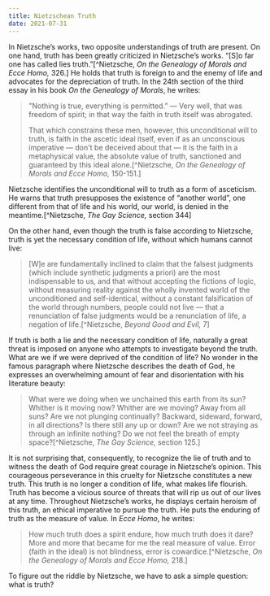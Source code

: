 ```yaml
---
title: Nietzschean Truth
date: 2021-07-31
---
```


In Nietzsche’s works, two opposite understandings of truth are present. On one hand, truth has been greatly criticized in Nietzsche’s works. “[S]o far one has called lies truth.”[^Nietzsche, *On the Genealogy of Morals and Ecce Homo,* 326.] He holds that truth is foreign to and the enemy of life and advocates for the depreciation of truth. In the 24th section of the third essay in his book *On the Genealogy of Morals*, he writes:

> "Nothing is true, everything is permitted.” — Very well, that was freedom of spirit; in that way the faith in truth itself was abrogated.
> 
> That which constrains these men, however, this unconditional will to truth, is faith in the ascetic ideal itself, even if as an unconscious imperative — don't be deceived about that — it is the faith in a metaphysical value, the absolute value of truth, sanctioned and guaranteed by this ideal alone.[^Nietzsche, *On the Genealogy of Morals and Ecce Homo,* 150-151.]

Nietzsche identifies the unconditional will to truth as a form of asceticism. He warns that truth presupposes the existence of “another world”, one different from that of life and his world, our world, is denied in the meantime.[^Nietzsche, *The Gay Science,* section 344]

On the other hand, even though the truth is false according to Nietzsche, truth is yet the necessary condition of life, without which humans cannot live:

> [W]e are fundamentally inclined to claim that the falsest judgments (which include synthetic judgments a priori) are the most indispensable to us, and that without accepting the fictions of logic, without measuring reality against the wholly invented world of the unconditioned and self-identical, without a constant falsification of the world through numbers, people could not live — that a renunciation of false judgments would be a renunciation of life, a negation of life.[^Nietzsche, *Beyond Good and Evil,* 7]

If truth is both a lie and the necessary condition of life, naturally a great threat is imposed on anyone who attempts to investigate beyond the truth. What are we if we were deprived of the condition of life? No wonder in the famous paragraph where Nietzsche describes the death of God, he expresses an overwhelming amount of fear and disorientation with his literature beauty:

> What were we doing when we unchained this earth from its sun? Whither is it moving now? Whither are we moving? Away from all suns? Are we not plunging continually? Backward, sideward, forward, in all directions? Is there still any up or down? Are we not straying as through an infinite nothing? Do we not feel the breath of empty space?[^Nietzsche, *The Gay Science,* section 125.]

It is not surprising that, consequently, to recognize the lie of truth and to witness the death of God require great courage in Nietzsche’s opinion. This courageous perseverance in this cruelty for Nietzsche constitutes a new truth. This truth is no longer a condition of life, what makes life flourish. Truth has become a vicious source of threats that will rip us out of our lives at any time. Throughout Nietzsche’s works, he displays certain heroism of this truth, an ethical imperative to pursue the truth. He puts the enduring of truth as the measure of value. In *Ecce Homo*, he writes:

> How much truth does a spirit endure, how much truth does it dare? More and more that became for me the real measure of value. Error (faith in the ideal) is not blindness, error is cowardice.[^Nietzsche, *On the Genealogy of Morals and Ecce Homo,* 218.]

To figure out the riddle by Nietzsche, we have to ask a simple question: what is truth?